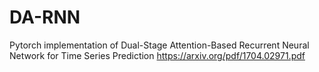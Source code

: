 # DA-RNN
Pytorch implementation of Dual-Stage Attention-Based Recurrent Neural Network for Time Series Prediction https://arxiv.org/pdf/1704.02971.pdf
